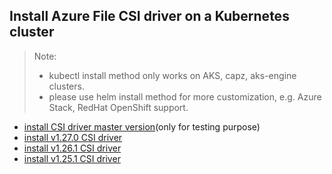 ## Install Azure File CSI driver on a Kubernetes cluster
> Note:
>  - kubectl install method only works on AKS, capz, aks-engine clusters.
>  - please use helm install method for more customization, e.g. Azure Stack, RedHat OpenShift support.

 - [install CSI driver master version](./install-csi-driver-master.md)(only for testing purpose)
 - [install v1.27.0 CSI driver](./install-csi-driver-v1.27.0.md)
 - [install v1.26.1 CSI driver](./install-csi-driver-v1.26.1.md)
 - [install v1.25.1 CSI driver](./install-csi-driver-v1.25.1.md)
